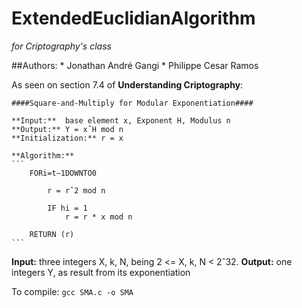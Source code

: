 # ExtendedEuclidianAlgorithm
*for _Criptography_'s class*

##Authors:
	* Jonathan André Gangi
	* Philippe Cesar Ramos


As seen on section 7.4 of **Understanding Criptography**:

	####Square-and-Multiply for Modular Exponentiation#### 

	**Input:**  base element x, Exponent H, Modulus n
	**Output:** Y = xˆH mod n 
	**Initialization:** r = x 

	**Algorithm:**
	```
		FORi=t−1DOWNTO0

			r = rˆ2 mod n 
			
			IF hi = 1
				r = r * x mod n 

		RETURN (r)
	```

**Input:** three integers X, k, N, being 2 <= X, k, N < 2ˆ32.
**Output:** one integers Y, as result from its exponentiation

To compile: `gcc SMA.c -o SMA`
